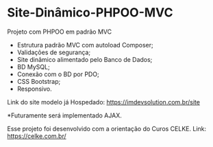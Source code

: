 # Site-Dinâmico-PHPOO-MVC
Projeto com PHPOO em padrão MVC

- Estrutura padrão MVC com autoload Composer;
- Validações de segurança;
- Site dinâmico alimentado pelo Banco de Dados;
- BD MySQL;
- Conexão com o BD por PDO;
- CSS Bootstrap;
- Responsivo.

Link do site modelo  já Hospedado: https://imdevsolution.com.br/site

*Futuramente será implementado AJAX.

Esse projeto foi desenvolvido com a orientação do Curos CELKE. Link: https://celke.com.br/

